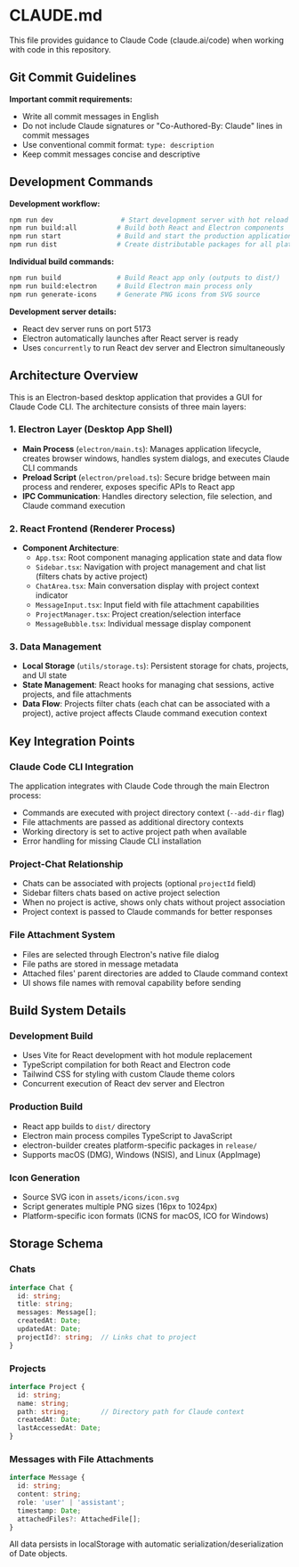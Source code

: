 # CLAUDE.md

This file provides guidance to Claude Code (claude.ai/code) when working with code in this repository.

## Git Commit Guidelines

**Important commit requirements:**
- Write all commit messages in English
- Do not include Claude signatures or "Co-Authored-By: Claude" lines in commit messages
- Use conventional commit format: `type: description`
- Keep commit messages concise and descriptive

## Development Commands

**Development workflow:**
```bash
npm run dev                 # Start development server with hot reload
npm run build:all          # Build both React and Electron components
npm run start              # Build and start the production application
npm run dist               # Create distributable packages for all platforms
```

**Individual build commands:**
```bash
npm run build              # Build React app only (outputs to dist/)
npm run build:electron     # Build Electron main process only
npm run generate-icons     # Generate PNG icons from SVG source
```

**Development server details:**
- React dev server runs on port 5173
- Electron automatically launches after React server is ready
- Uses `concurrently` to run React dev server and Electron simultaneously

## Architecture Overview

This is an Electron-based desktop application that provides a GUI for Claude Code CLI. The architecture consists of three main layers:

### 1. Electron Layer (Desktop App Shell)
- **Main Process** (`electron/main.ts`): Manages application lifecycle, creates browser windows, handles system dialogs, and executes Claude CLI commands
- **Preload Script** (`electron/preload.ts`): Secure bridge between main process and renderer, exposes specific APIs to React app
- **IPC Communication**: Handles directory selection, file selection, and Claude command execution

### 2. React Frontend (Renderer Process)
- **Component Architecture**: 
  - `App.tsx`: Root component managing application state and data flow
  - `Sidebar.tsx`: Navigation with project management and chat list (filters chats by active project)
  - `ChatArea.tsx`: Main conversation display with project context indicator
  - `MessageInput.tsx`: Input field with file attachment capabilities
  - `ProjectManager.tsx`: Project creation/selection interface
  - `MessageBubble.tsx`: Individual message display component

### 3. Data Management
- **Local Storage** (`utils/storage.ts`): Persistent storage for chats, projects, and UI state
- **State Management**: React hooks for managing chat sessions, active projects, and file attachments
- **Data Flow**: Projects filter chats (each chat can be associated with a project), active project affects Claude command execution context

## Key Integration Points

### Claude Code CLI Integration
The application integrates with Claude Code through the main Electron process:
- Commands are executed with project directory context (`--add-dir` flag)
- File attachments are passed as additional directory contexts
- Working directory is set to active project path when available
- Error handling for missing Claude CLI installation

### Project-Chat Relationship
- Chats can be associated with projects (optional `projectId` field)
- Sidebar filters chats based on active project selection
- When no project is active, shows only chats without project association
- Project context is passed to Claude commands for better responses

### File Attachment System
- Files are selected through Electron's native file dialog
- File paths are stored in message metadata
- Attached files' parent directories are added to Claude command context
- UI shows file names with removal capability before sending

## Build System Details

### Development Build
- Uses Vite for React development with hot module replacement
- TypeScript compilation for both React and Electron code
- Tailwind CSS for styling with custom Claude theme colors
- Concurrent execution of React dev server and Electron

### Production Build
- React app builds to `dist/` directory
- Electron main process compiles TypeScript to JavaScript
- electron-builder creates platform-specific packages in `release/`
- Supports macOS (DMG), Windows (NSIS), and Linux (AppImage)

### Icon Generation
- Source SVG icon in `assets/icons/icon.svg`
- Script generates multiple PNG sizes (16px to 1024px)
- Platform-specific icon formats (ICNS for macOS, ICO for Windows)

## Storage Schema

### Chats
```typescript
interface Chat {
  id: string;
  title: string;
  messages: Message[];
  createdAt: Date;
  updatedAt: Date;
  projectId?: string;  // Links chat to project
}
```

### Projects  
```typescript
interface Project {
  id: string;
  name: string;
  path: string;        // Directory path for Claude context
  createdAt: Date;
  lastAccessedAt: Date;
}
```

### Messages with File Attachments
```typescript
interface Message {
  id: string;
  content: string;
  role: 'user' | 'assistant';
  timestamp: Date;
  attachedFiles?: AttachedFile[];
}
```

All data persists in localStorage with automatic serialization/deserialization of Date objects.